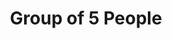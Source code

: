 ---
group: Norma Zen
id: nz5
info: Payment on site. ⚠️ **THE PRICE IS PER PERSON**
price: 24
title: Group of 5 People
---